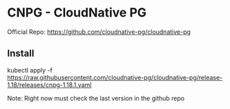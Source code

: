# CNPG - CloudNative PG

Official Repo: https://github.com/cloudnative-pg/cloudnative-pg

## Install

kubectl apply -f \
  https://raw.githubusercontent.com/cloudnative-pg/cloudnative-pg/release-1.18/releases/cnpg-1.18.1.yaml

Note: Right now must check the last version in the github repo
